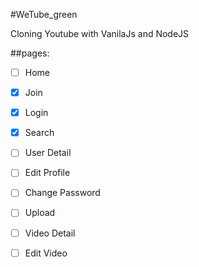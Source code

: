 #WeTube_green

Cloning Youtube with VanilaJs and NodeJS

##pages:

-[ ] Home
-[x] Join
-[x] Login
-[x] Search
-[ ] User Detail
-[ ] Edit Profile
-[ ] Change Password
-[ ] Upload
-[ ] Video Detail
-[ ] Edit Video

